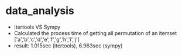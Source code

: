 # data_analysis
- Itertools VS Sympy 
- Calculated the process time of getting all permutation of an itemset ['a','b','c','d','e','f','g','h','i','j']
- result: 1.015sec (itertools), 6.963sec (sympy)
